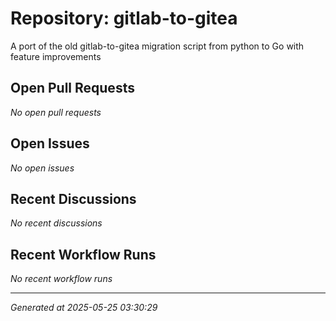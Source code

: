 # Repository: gitlab-to-gitea

A port of the old gitlab-to-gitea migration script from python to Go with feature improvements

## Open Pull Requests


*No open pull requests*


## Open Issues


*No open issues*


## Recent Discussions


*No recent discussions*


## Recent Workflow Runs


*No recent workflow runs*


---
*Generated at 2025-05-25 03:30:29*
